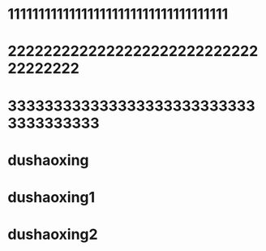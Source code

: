# 111111111111111111111111111111111111
# 222222222222222222222222222222222222
# 3333333333333333333333333333333333333
# dushaoxing
# dushaoxing1
# dushaoxing2
